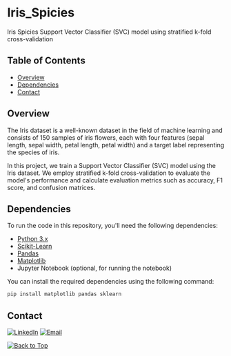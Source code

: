 # Iris_Spicies
Iris Spicies Support Vector Classifier (SVC) model using stratified k-fold cross-validation

## Table of Contents

- [Overview](#Overview)
- [Dependencies](#Dependencies)
- [Contact](#contact)

## Overview

The Iris dataset is a well-known dataset in the field of machine learning and consists of 150 samples of iris flowers, each with four features (sepal length, sepal width, petal length, petal width) and a target label representing the species of iris.

In this project, we train a Support Vector Classifier (SVC) model using the Iris dataset. We employ stratified k-fold cross-validation to evaluate the model's performance and calculate evaluation metrics such as accuracy, F1 score, and confusion matrices.

## Dependencies

To run the code in this repository, you'll need the following dependencies:

- [Python 3.x](https://www.python.org/)
- [Scikit-Learn](https://scikit-learn.org/stable/)
- [Pandas](https://pandas.pydata.org)
- [Matplotlib](https://matplotlib.org/)
- Jupyter Notebook (optional, for running the notebook)

You can install the required dependencies using the following command:

```bash
pip install matplotlib pandas sklearn
```

## Contact
[![LinkedIn](https://img.shields.io/badge/-LinkedIn-blue?style=flat-square&logo=Linkedin&logoColor=white&link=https://www.linkedin.com/in/ulyana-yezubchyk/)](https://www.linkedin.com/in/ulyana-yezubchyk/)
[![Email](https://img.shields.io/badge/Email-ulyaa.071@gmail.com-green.svg)](mailto:your_email@example.com)

[![Back to Top](https://img.shields.io/badge/-Back_to_Top-blue?style=flat-square)](#Iris_Spicies)

